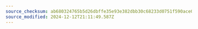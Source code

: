 ```yaml
---
source_checksum: ab680324765b5d26dbffe35e93e382dbb30c68233d0751f590ace0c6efd610cc
source_modified: 2024-12-12T21:11:49.587Z
---
```


